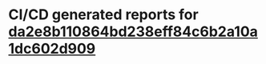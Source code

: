 # CI/CD generated reports for [da2e8b110864bd238eff84c6b2a10a1dc602d909](https://github.com/hydephp/develop/commit/da2e8b110864bd238eff84c6b2a10a1dc602d909)

